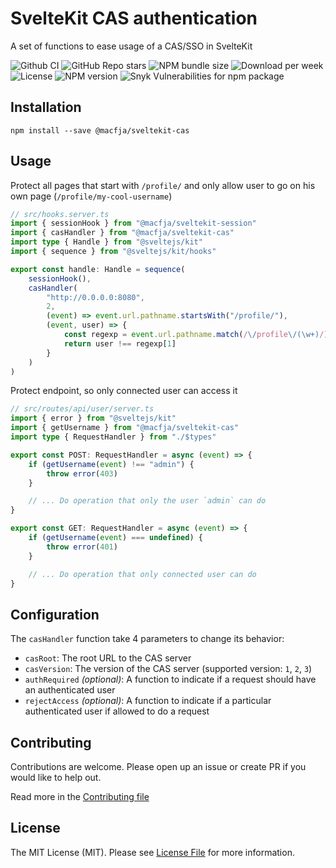 # SvelteKit CAS authentication

A set of functions to ease usage of a CAS/SSO in SvelteKit

![Github CI](https://github.com/macfja/sveltekit-cas/workflows/Quality%20checks/badge.svg)
![GitHub Repo stars](https://img.shields.io/github/stars/macfja/sveltekit-cas?style=social)
![NPM bundle size](https://img.shields.io/bundlephobia/minzip/@macfja/sveltekit-cas)
![Download per week](https://img.shields.io/npm/dw/@macfja/sveltekit-cas)
![License](https://img.shields.io/npm/l/@macfja/sveltekit-cas)
![NPM version](https://img.shields.io/npm/v/@macfja/sveltekit-cas)
![Snyk Vulnerabilities for npm package](https://img.shields.io/snyk/vulnerabilities/npm/@macfja/sveltekit-cas)

## Installation

```shell
npm install --save @macfja/sveltekit-cas
```

## Usage

Protect all pages that start with `/profile/` and only allow user to go on his own page (`/profile/my-cool-username`)

```typescript
// src/hooks.server.ts
import { sessionHook } from "@macfja/sveltekit-session"
import { casHandler } from "@macfja/sveltekit-cas"
import type { Handle } from "@sveltejs/kit"
import { sequence } from "@sveltejs/kit/hooks"

export const handle: Handle = sequence(
	sessionHook(),
	casHandler(
		"http://0.0.0.0:8080",
		2,
		(event) => event.url.pathname.startsWith("/profile/"),
		(event, user) => {
			const regexp = event.url.pathname.match(/\/profile\/(\w+)/)
			return user !== regexp[1]
		}
	)
)
```

Protect endpoint, so only connected user can access it

```typescript
// src/routes/api/user/server.ts
import { error } from "@sveltejs/kit"
import { getUsername } from "@macfja/sveltekit-cas"
import type { RequestHandler } from "./$types"

export const POST: RequestHandler = async (event) => {
	if (getUsername(event) !== "admin") {
		throw error(403)
	}

	// ... Do operation that only the user `admin` can do
}

export const GET: RequestHandler = async (event) => {
	if (getUsername(event) === undefined) {
		throw error(401)
	}

	// ... Do operation that only connected user can do
}
```

## Configuration

The `casHandler` function take 4 parameters to change its behavior:

- `casRoot`: The root URL to the CAS server
- `casVersion`: The version of the CAS server (supported version: `1`, `2`, `3`)
- `authRequired` _(optional)_: A function to indicate if a request should have an authenticated user
- `rejectAccess` _(optional)_: A function to indicate if a particular authenticated user if allowed to do a request

## Contributing

Contributions are welcome. Please open up an issue or create PR if you would like to help out.

Read more in the [Contributing file](CONTRIBUTING.md)

## License

The MIT License (MIT). Please see [License File](LICENSE.md) for more information.

